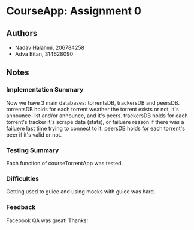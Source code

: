 # CourseApp: Assignment 0

## Authors
* Nadav Halahmi, 206784258
* Adva Bitan, 314628090

## Notes

### Implementation Summary
Now we have 3 main databases: torrentsDB, trackersDB and peersDB.
torrentsDB holds for each torrent weather the torrent exists or not, it's announce-list and/or announce, and it's peers.
trackersDB holds for each torrent's tracker it's scrape data (stats), or failuere reason if there was a failuere last time trying to connect to it.
peersDB holds for each torrent's peer if it's valid or not.

### Testing Summary
Each function of courseTorrentApp was tested.

### Difficulties
Getting used to guice and using mocks with guice was hard.

### Feedback
Facebook QA was great! Thanks!
